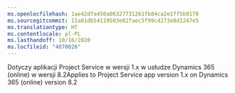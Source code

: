 ```yaml
---
ms.openlocfilehash: 1ae42dfa450a06327731261fb84ca2e1ff5b0178
ms.sourcegitcommit: 11a61db54119503e82faec5f99c4273e8d1247e5
ms.translationtype: HT
ms.contentlocale: pl-PL
ms.lasthandoff: 10/16/2020
ms.locfileid: "4070028"
---
```

<span data-ttu-id="6c598-101">Dotyczy aplikacji Project Service w wersji 1.x w usłudze Dynamics 365 (online) w wersji 8.2</span><span class="sxs-lookup"><span data-stu-id="6c598-101">Applies to Project Service app version 1.x on Dynamics 365 (online) version 8.2</span></span>


